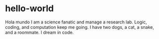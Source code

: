 # hello-world
Hola mundo
I am a science fanatic and manage a research lab. Logic, coding, and computation keep me going. I have two dogs, a cat, a snake, and a roommate. I dream in code.
